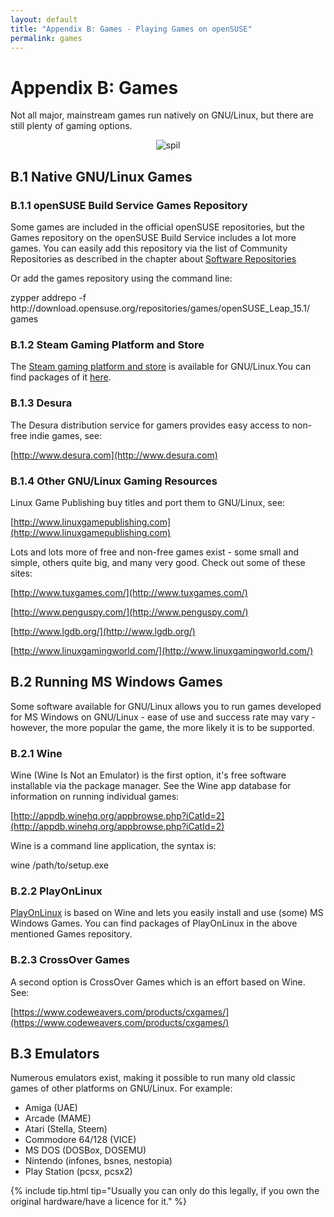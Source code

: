 ```yaml
---
layout: default
title: "Appendix B: Games - Playing Games on openSUSE"
permalink: games
---
```


# Appendix B: Games

Not all major, mainstream games run natively on GNU/Linux, but there are still plenty of gaming options.

<center><img src="{{ site.baseurl | append: '/images/pics/spil.jpg' | replace: '//', '/' }}" alt="spil" class="pic" /></center>

## B.1 Native GNU/Linux Games

### B.1.1 openSUSE Build Service Games Repository

Some games are included in the official openSUSE repositories, but the Games repository on the openSUSE Build Service includes a lot more games. You can easily add this repository via the list of Community Repositories as described in the chapter about [Software Repositories](repositories)

Or add the games repository using the command line:

<div class="clroot">zypper addrepo -f http://download.opensuse.org/repositories/games/openSUSE_Leap_15.1/ games</div>

### B.1.2 Steam Gaming Platform and Store

The [Steam gaming platform and store](http://store.steampowered.com/browse/linux/) is available for GNU/Linux.You can find packages of it [here](http://software.opensuse.org/package/steam).

### B.1.3 Desura

The Desura distribution service for gamers provides easy access to non-free indie games, see:

[http://www.desura.com](http://www.desura.com)

### B.1.4 Other GNU/Linux Gaming Resources

Linux Game Publishing buy titles and port them to GNU/Linux, see:

[http://www.linuxgamepublishing.com](http://www.linuxgamepublishing.com)

Lots and lots more of free and non-free games exist - some small and simple, others quite big, and many very good. Check out some of these sites:

[http://www.tuxgames.com/](http://www.tuxgames.com/)

[http://www.penguspy.com/](http://www.penguspy.com/)

[http://www.lgdb.org/](http://www.lgdb.org/)

[http://www.linuxgamingworld.com/](http://www.linuxgamingworld.com/)

## B.2 Running MS Windows Games

Some software available for GNU/Linux allows you to run games developed for MS Windows on GNU/Linux - ease of use and success rate may vary - however, the more popular the game, the more likely it is to be supported.

### B.2.1 Wine

Wine (Wine Is Not an Emulator) is the first option, it's free software installable via the package manager. See the Wine app database for information on running individual games:

[http://appdb.winehq.org/appbrowse.php?iCatId=2](http://appdb.winehq.org/appbrowse.php?iCatId=2)

Wine is a command line application, the syntax is:

<div class="cl">wine /path/to/setup.exe</div>

### B.2.2 PlayOnLinux

[PlayOnLinux](http://www.playonlinux.com/) is based on Wine and lets you easily install and use (some) MS Windows Games. You can find packages of PlayOnLinux in the above mentioned Games repository.

### B.2.3 CrossOver Games

A second option is CrossOver Games which is an effort based on Wine. See:

[https://www.codeweavers.com/products/cxgames/](https://www.codeweavers.com/products/cxgames/)

## B.3 Emulators

Numerous emulators exist, making it possible to run many old classic games of other platforms on GNU/Linux. For example:

- Amiga (UAE)
- Arcade (MAME)
- Atari (Stella, Steem)
- Commodore 64/128 (VICE)
- MS DOS (DOSBox, DOSEMU)
- Nintendo (infones, bsnes, nestopia)
- Play Station (pcsx, pcsx2)

{% include tip.html tip="Usually you can only do this legally, if you own the original hardware/have a licence for it." %}
